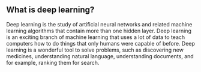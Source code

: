 ## What is deep learning? 

Deep learning is the study of artificial neural networks and related machine learning algorithms that contain more than one hidden layer. Deep learning is an exciting branch of machine learning that uses a lot of data to teach computers how to do things that only humans were capable of before. Deep learning is a wonderful tool to solve problems, such as discovering new medicines, understanding natural language, understanding documents, and for example, ranking them for search. 

